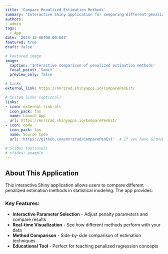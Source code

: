 ```yaml
---
title: 'Compare Penalized Estimation Methods'
summary: 'Interactive Shiny application for comparing different penalized estimation techniques in statistical modeling'
authors:
- admin
tags:
  - App
date: '2024-12-06T00:00:00Z'
featured: true
draft: false

# Featured image
image:
  caption: 'Interactive comparison of penalized estimation methods'
  focal_point: 'Smart'
  preview_only: false

# Links
external_link: https://mnrzrad.shinyapps.io/ComparePenEst/

# Custom links (optional)
links:
- icon: external-link-alt
  icon_pack: fas
  name: Launch App
  url: https://mnrzrad.shinyapps.io/ComparePenEst/
- icon: code
  icon_pack: fas
  name: Source Code
  url: 'https://github.com/mnrzrad/ComparePenEst'  # If you have GitHub repo

# Slides (optional)
# slides: example
---
```


## About This Application

This interactive Shiny application allows users to compare different penalized estimation methods in statistical modeling. The app provides:

### **Key Features:**
- **Interactive Parameter Selection** - Adjust penalty parameters and compare results
- **Real-time Visualization** - See how different methods perform with your data
- **Method Comparison** - Side-by-side comparison of estimation techniques
- **Educational Tool** - Perfect for teaching penalized regression concepts

